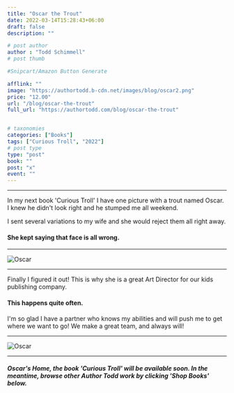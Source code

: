 ```yaml
---
title: "Oscar the Trout"
date: 2022-03-14T15:28:43+06:00
draft: false
description: ""

# post author
author : "Todd Schimmell"
# post thumb

#Snipcart/Amazon Button Generate

afflink: ""
image: "https://authortodd.b-cdn.net/images/blog/oscar2.png"
price: "12.00"
url: "/blog/oscar-the-trout"
full_url: "https://authortodd.com/blog/oscar-the-trout"


# taxonomies
categories: ["Books"]
tags: ["Curious Troll", "2022"]
# post type
type: "post"
book: ""
post: "x"
event: ""
---
```

---


<style>
  img {
    max-width: 100%;
    height: auto;
  }
</style>

In my next book 'Curious Troll' I have one picture with a trout named Oscar. I knew he didn't look right and he stumped me all weekend.

I sent several variations to my wife and she would reject them all right away.

#### She kept saying that face is all wrong.

---

![Oscar](https://authortodd.b-cdn.net/images/blog/oscar/4.png)


---

Finally I figured it out! This is why she is a great Art Director for our kids publishing company.

#### This happens quite often.

I'm so glad I have a partner who knows my abilities and will push me to get where we want to go! We make a great team, and always will!

---

![Oscar](https://authortodd.b-cdn.net/images/blog/oscar/3.png)

---

##### Oscar's Home, the book 'Curious Troll' will be available soon. In the meantime, browse other Author Todd work by clicking 'Shop Books' below.
